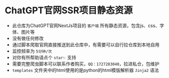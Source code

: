 # ChatGPT官网SSR项目静态资源

- 此仓库为ChatGPT官网NextJs项目的 `客户端` 所有静态资源，包含js、css、字体、图片等
- 没有做任何修改
- 通过脚本爬取官网直接推送到此仓库中，有需要可以自行拉仓库到本地自用
- 监控频率为 `5分钟/次`
- 对你有所帮助请点个 `star✨` 支持
- 需要完整爬虫脚本可以联系作者购买，`QQ：1727283040`，拉进私仓，包维护
- `templates` 文件夹中的html使用的是python的html模版解析器 `Jinja2` 语法
